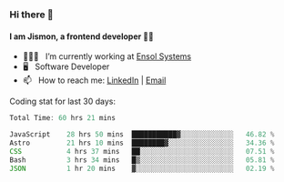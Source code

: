 ### Hi there 👋

#### I am Jismon, a frontend developer 👦🏻

- 🧑🏻‍💻   &nbsp; I’m currently working at <a href='https://www.ensolsystems.com/' target="_blank">Ensol Systems</a>
- 🖥   &nbsp; Software Developer
- 📫   &nbsp; How to reach me: <a href='https://www.linkedin.com/in/jismonthomas/'>LinkedIn</a> | <a href='mailto:hellojismonthomas@gmail.com'>Email</a>

Coding stat for last 30 days:
<!--START_SECTION:waka-->

```javascript
Total Time: 60 hrs 21 mins

JavaScript    28 hrs 50 mins  ███████████▓░░░░░░░░░░░░░   46.82 %
Astro         21 hrs 10 mins  ████████▓░░░░░░░░░░░░░░░░   34.36 %
CSS           4 hrs 37 mins   ██░░░░░░░░░░░░░░░░░░░░░░░   07.51 %
Bash          3 hrs 34 mins   █▒░░░░░░░░░░░░░░░░░░░░░░░   05.81 %
JSON          1 hr 20 mins    ▓░░░░░░░░░░░░░░░░░░░░░░░░   02.19 %
```

<!--END_SECTION:waka-->

<!--
**jismonthomas/jismonthomas** is a ✨ _special_ ✨ repository because its `README.md` (this file) appears on your GitHub profile.

Here are some ideas to get you started:

- 🔭 I’m currently working on ...
- 🌱 I’m currently learning ...
- 👯 I’m looking to collaborate on ...
- 🤔 I’m looking for help with ...
- 💬 Ask me about ...
- 📫 How to reach me: ...
- 😄 Pronouns: ...
- ⚡ Fun fact: ...
-->
